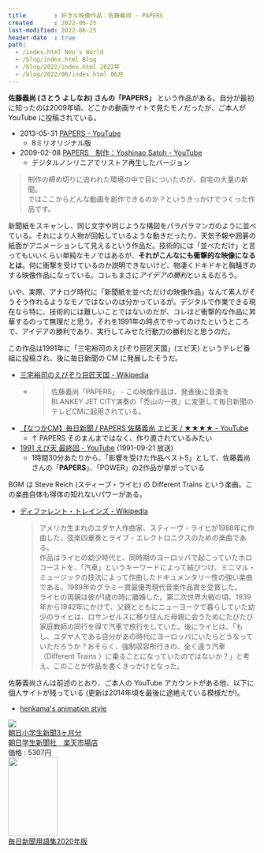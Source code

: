 ```yaml
---
title        : 好きな映像作品：佐藤義尚 - PAPERS
created      : 2022-06-25
last-modified: 2022-06-25
header-date  : true
path:
  - /index.html Neo's World
  - /blog/index.html Blog
  - /blog/2022/index.html 2022年
  - /blog/2022/06/index.html 06月
---
```


**佐藤義尚 (さとう よしなお) さんの「PAPERS」** という作品がある。自分が最初に知ったのは2009年頃、どこかの動画サイトで見たモノだったが、ご本人が YouTube に投稿されている。

- 2013-05-31 [PAPERS - YouTube](https://www.youtube.com/watch?v=56EG957YinM)
  - 8ミリオリジナル版
- 2009-02-08 [PAPERS　制作：Yoshinao Satoh - YouTube](https://www.youtube.com/watch?v=1cmlaTIvd7I)
  - デジタルノンリニアでリストア再生したバージョン

> 制作の締め切りに追われた環境の中で目についたのが、自宅の大量の新聞。  
> ではここからどんな動画を創作できるのか？というきっかけでつくった作品です。

新聞紙をスキャンし、同じ文字や同じような構図をパラパラマンガのように並べている。それにより人物が回転しているような動きだったり、天気予報や囲碁の紙面がアニメーションして見えるという作品だ。技術的には「並べただけ」と言ってもいいくらい単純なモノではあるが、**それがこんなにも衝撃的な映像になるとは**。何に衝撃を受けているのか説明できないけど、物凄くドキドキと胸騒ぎのする映像作品になっている。コレもまさに*アイデアの勝利*といえるだろう。

いや、実際、アナログ時代に「新聞紙を並べただけの映像作品」なんて素人がそうそう作れるようなモノではないのは分かっているが。デジタルで作業できる現在なら特に、技術的には難しいことではないのだが、コレほど衝撃的な作品に昇華するのって無理だと思う。それを1991年の時点でやってのけたというところで、アイデアの勝利であり、実行してみせた行動力の勝利だと思うのだ。

この作品は1991年に「三宅裕司のえびぞり巨匠天国」(エビ天) というテレビ番組に投稿され、後に毎日新聞の CM に発展したそうだ。

- [三宅裕司のえびぞり巨匠天国 - Wikipedia](https://ja.wikipedia.org/wiki/%E4%B8%89%E5%AE%85%E8%A3%95%E5%8F%B8%E3%81%AE%E3%81%88%E3%81%B3%E3%81%9E%E3%82%8A%E5%B7%A8%E5%8C%A0%E5%A4%A9%E5%9B%BD)
  - > 佐藤義尚「PAPERS」 - この映像作品は、発表後に音楽をBLANKEY JET CITY演奏の「禿山の一夜」に変更して毎日新聞のテレビCMに起用されている。
- [【なつかCM】毎日新聞 / PAPERS 佐藤義尚 エビ天 / ★★★★ - YouTube](https://www.youtube.com/watch?v=oDCSQjMkOj0)
  - ↑ PAPERS そのまんまではなく、作り直されているみたい
- [1991 えび天 最終回 - YouTube](https://www.youtube.com/watch?v=jFpQQAq232k) (1991-09-21 放送)
  - 1時間30分あたりから、「影響を受けた作品ベスト5」として、佐藤義尚さんの「**PAPERS**」、「POWER」の2作品が挙がっている

BGM は Steve Reich (スティーブ・ライヒ) の Different Trains という楽曲。この楽曲自体も得体の知れないパワーがある。

- [ディファレント・トレインズ - Wikipedia](https://ja.wikipedia.org/wiki/%E3%83%87%E3%82%A3%E3%83%95%E3%82%A1%E3%83%AC%E3%83%B3%E3%83%88%E3%83%BB%E3%83%88%E3%83%AC%E3%82%A4%E3%83%B3%E3%82%BA)
  > アメリカ生まれのユダヤ人作曲家、スティーヴ・ライヒが1988年に作曲した、弦楽四重奏とライブ・エレクトロニクスのための楽曲である。  
  > 作品はライヒの幼少時代と、同時期のヨーロッパで起こっていたホロコーストを、「汽車」というキーワードによって結びつけ、ミニマル・ミュージックの技法によって作曲したドキュメンタリー性の強い楽曲である。1989年のグラミー賞最優秀現代音楽作品賞を受賞した。  
  > ライヒの両親は彼が1歳の時に離婚した。第二次世界大戦の頃、1939年から1942年にかけて、父親とともにニューヨークで暮らしていた幼少のライヒは、ロサンゼルスに移り住んだ母親に会うためにたびたび家庭教師の同行を得て汽車で旅行をしていた。後にライヒは、「もし、ユダヤ人である自分があの時代にヨーロッパにいたらどうなっていただろうか？おそらく、強制収容所行きの、全く違う汽車（Different Trains ）に乗ることになっていたのではないか？」と考え、このことが作品を書くきっかけとなった。

佐藤義尚さんは前述のとおり、ご本人の YouTube アカウントがある他、以下に個人サイトが残っている (更新は2014年頃を最後に途絶えている模様だが)。

- [henkama's animation style](http://henkama.web.fc2.com/)

<div class="ad-rakuten">
  <div class="ad-rakuten-image">
    <a href="https://hb.afl.rakuten.co.jp/hgc/g00t5pv2.waxyc292.g00t5pv2.waxyd628/?pc=https%3A%2F%2Fitem.rakuten.co.jp%2Fasagaku%2Fsho3%2F&amp;m=http%3A%2F%2Fm.rakuten.co.jp%2Fasagaku%2Fi%2F10000000%2F">
      <img src="https://thumbnail.image.rakuten.co.jp/@0_mall/asagaku/cabinet/shohin/sho1-2.jpg?_ex=128x128">
    </a>
  </div>
  <div class="ad-rakuten-info">
    <div class="ad-rakuten-title">
      <a href="https://hb.afl.rakuten.co.jp/hgc/g00t5pv2.waxyc292.g00t5pv2.waxyd628/?pc=https%3A%2F%2Fitem.rakuten.co.jp%2Fasagaku%2Fsho3%2F&amp;m=http%3A%2F%2Fm.rakuten.co.jp%2Fasagaku%2Fi%2F10000000%2F">朝日小学生新聞3ヶ月分</a>
    </div>
    <div class="ad-rakuten-shop">
      <a href="https://hb.afl.rakuten.co.jp/hgc/g00t5pv2.waxyc292.g00t5pv2.waxyd628/?pc=https%3A%2F%2Fwww.rakuten.co.jp%2Fasagaku%2F&amp;m=http%3A%2F%2Fm.rakuten.co.jp%2Fasagaku%2F">朝日学生新聞社　楽天市場店</a>
    </div>
    <div class="ad-rakuten-price">価格 : 5307円</div>
  </div>
</div>

<div class="ad-amazon">
  <div class="ad-amazon-image">
    <a href="https://www.amazon.co.jp/dp/B08JTQNG3G?tag=neos21-22&amp;linkCode=osi&amp;th=1&amp;psc=1">
      <img src="https://m.media-amazon.com/images/I/41IU+n9odTL._SL160_.jpg" width="100" height="160">
    </a>
  </div>
  <div class="ad-amazon-info">
    <div class="ad-amazon-title">
      <a href="https://www.amazon.co.jp/dp/B08JTQNG3G?tag=neos21-22&amp;linkCode=osi&amp;th=1&amp;psc=1">毎日新聞用語集2020年版</a>
    </div>
  </div>
</div>
